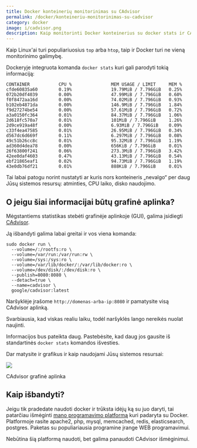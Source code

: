 ```yaml
---
title: Docker konteinerių monitorinimas su CAdvisor
permalink: /docker/konteineriu-monitorinimas-su-cadvisor
category: docker
image: i/cadvisor.png
description: Kaip monitorinti Docker konteinerius su docker stats ir CAdvisor. Kokią informaciją galime gauti iš šių?
---
```


Kaip Linux'ai turi populiariuosius `top` arba `htop`, taip ir Docker turi ne vieną monitorinimo galimybę.

Dockeryje integruota komanda `docker stats` kuri gali parodyti tokią informaciją:

    CONTAINER           CPU %               MEM USAGE / LIMIT     MEM %
    cfde60835a60        0.19%               19.79MiB / 7.796GiB   0.25%
    072b20df4039        0.00%               47.99MiB / 7.796GiB   0.60%
    f0f8472aa16d        0.00%               74.02MiB / 7.796GiB   0.93%
    b102eb4871da        0.00%               146.9MiB / 7.796GiB   1.84%
    f9d27274be54        0.00%               57.61MiB / 7.796GiB   0.72%
    a3a0150fc364        0.01%               84.37MiB / 7.796GiB   1.06%
    2d618fc570a7        0.01%               101MiB / 7.796GiB     1.26%
    2d9ce919a48f        0.00%               6.93MiB / 7.796GiB    0.09%
    c33f4ea47585        0.01%               26.95MiB / 7.796GiB   0.34%
    d567dc6d669f        0.11%               6.297MiB / 7.796GiB   0.08%
    49c51b26cc8c        0.01%               95.32MiB / 7.796GiB   1.19%
    ad360d4dea78        0.00%               656KiB / 7.796GiB     0.01%
    26f63800f241        0.06%               273.3MiB / 7.796GiB   3.42%
    42ee0daf4603        0.47%               43.13MiB / 7.796GiB   0.54%
    ebf21865eaf1        0.02%               94.73MiB / 7.796GiB   1.19%
    43e0db76df21        0.01%               888KiB / 7.796GiB     0.01%

Tai labai patogu norint nustatyti ar kuris nors konteineris „nevalgo“ per daug Jūsų sistemos resursų: atminties, CPU laiko, disko naudojimo.

## O jeigu šiai informacijai būtų grafinė aplinka?

Mėgstantiems statistikas stebėti grafinėje aplinkoje (GUI), galima įsidiegti [CAdvisor](https://github.com/google/cadvisor).

Ją išbandyti galima labai greitai ir vos viena komanda:

    sudo docker run \
      --volume=/:/rootfs:ro \
      --volume=/var/run:/var/run:rw \
      --volume=/sys:/sys:ro \
      --volume=/var/lib/docker/:/var/lib/docker:ro \
      --volume=/dev/disk/:/dev/disk:ro \
      --publish=8080:8080 \
      --detach=true \
      --name=cadvisor \
      google/cadvisor:latest

Naršyklėje įrašome `http://domenas-arba-ip:8080` ir pamatysite visą CAdvisor aplinką.

Svarbiausia, kad viskas realiu laiku, todėl naršyklės lango nereikės nuolat naujinti.

Informacijos bus pateikta daug. Pastebėsite, kad daug jos gausite iš standartinės `docker stats` komandos išvesties.

Dar matysite ir grafikus ir kaip naudojami Jūsų sistemos resursai:

<img src="/i/cadvisor_grafikai.png" class="img-fluid" />

<p class="text-center small text-muted">CAdvisor grafinė aplinka</p>

## Kaip išbandyti?

Jeigu tik pradedate naudoti docker ir trūksta idėjų ką su juo daryti, tai patarčiau išmėginti [mano programavimo platformą](https://github.com/ReekenX/docker-for-webdevs) kuri padaryta su Docker. Platformoje rasite apache2, php, mysql, memcached, redis, elasticsearch, postgres. Paketas su populiariausia programine įrange WEB programavimui.

Nebūtina šią platformą naudoti, bet galima panaudoti CAdvisor išmėginimui.
